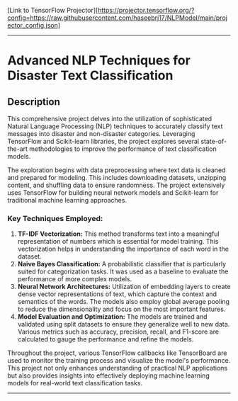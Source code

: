 [Link to TensorFlow Projector][https://projector.tensorflow.org/?config=https://raw.githubusercontent.com/haseebrj17/NLPModel/main/projector_config.json]

---

# Advanced NLP Techniques for Disaster Text Classification

## Description
This comprehensive project delves into the utilization of sophisticated Natural Language Processing (NLP) techniques to accurately classify text messages into disaster and non-disaster categories. Leveraging TensorFlow and Scikit-learn libraries, the project explores several state-of-the-art methodologies to improve the performance of text classification models.

The exploration begins with data preprocessing where text data is cleaned and prepared for modeling. This includes downloading datasets, unzipping content, and shuffling data to ensure randomness. The project extensively uses TensorFlow for building neural network models and Scikit-learn for traditional machine learning approaches.

### Key Techniques Employed:
1. **TF-IDF Vectorization:** This method transforms text into a meaningful representation of numbers which is essential for model training. This vectorization helps in understanding the importance of each word in the dataset.
2. **Naive Bayes Classification:** A probabilistic classifier that is particularly suited for categorization tasks. It was used as a baseline to evaluate the performance of more complex models.
3. **Neural Network Architectures:** Utilization of embedding layers to create dense vector representations of text, which capture the context and semantics of the words. The models also employ global average pooling to reduce the dimensionality and focus on the most important features.
4. **Model Evaluation and Optimization:** The models are trained and validated using split datasets to ensure they generalize well to new data. Various metrics such as accuracy, precision, recall, and F1-score are calculated to gauge the performance and refine the models.

Throughout the project, various TensorFlow callbacks like TensorBoard are used to monitor the training process and visualize the model's performance. This project not only enhances understanding of practical NLP applications but also provides insights into effectively deploying machine learning models for real-world text classification tasks.

---
